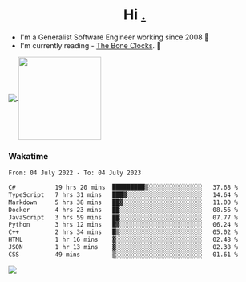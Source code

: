 <h1 align="center">Hi <a href="https://www.hackerrank.com/erasmosaraujo">.</a></h1>
 
- I'm a Generalist Software Engineer working  since 2008 🚀
- I'm currently reading - <a href="https://www.amazon.ca/Bone-Clocks-David-Mitchell/dp/0340921625">The Bone Clocks</a>. 📘
  
<p align="left">
  <a href="https://github.com/erasmosoares/github-readme-stats">
    <img
      align="center"
      src="https://github-readme-stats.vercel.app/api/top-langs/?username=erasmosoares&theme=radical&layout=compact"
    />
  </a>
  <a href="https://github.com/erasmosoares/github-readme-stats">
    <img
      align="center"
      height="165"
      src="https://github-readme-stats.vercel.app/api?username=erasmosoares&theme=radical&count_private=true&show_icons=true&custom_title=Github%20Status&hide=issues"
    />
  </a>
</p>

<!--
 ### Repo 
 
<p align="left">
 <a href="https://github.com/erasmosoares/github-readme-stats">
    <img
      align="center"
      height="165"
      src="https://github-readme-stats.vercel.app/api/pin?username=erasmosoares&repo=sample-node&title_color=fff&icon_color=f9f9f9&text_color=9f9f9f&bg_color=151515"
    />
  </a>
  <a href="https://github.com/erasmosoares/github-readme-stats">
    <img
      align="center"
      height="165"
      src="https://github-readme-stats.vercel.app/api/pin?username=erasmosoares&repo=sample-node&title_color=fff&icon_color=f9f9f9&text_color=9f9f9f&bg_color=151515"
    />
  </a>
</p>
-->

 ### Wakatime 

<!--START_SECTION:waka-->

```txt
From: 04 July 2022 - To: 04 July 2023

C#           19 hrs 20 mins  █████████▒░░░░░░░░░░░░░░░   37.68 %
TypeScript   7 hrs 31 mins   ███▓░░░░░░░░░░░░░░░░░░░░░   14.64 %
Markdown     5 hrs 38 mins   ██▓░░░░░░░░░░░░░░░░░░░░░░   11.00 %
Docker       4 hrs 23 mins   ██░░░░░░░░░░░░░░░░░░░░░░░   08.56 %
JavaScript   3 hrs 59 mins   ██░░░░░░░░░░░░░░░░░░░░░░░   07.77 %
Python       3 hrs 12 mins   █▓░░░░░░░░░░░░░░░░░░░░░░░   06.24 %
C++          2 hrs 34 mins   █▒░░░░░░░░░░░░░░░░░░░░░░░   05.02 %
HTML         1 hr 16 mins    ▓░░░░░░░░░░░░░░░░░░░░░░░░   02.48 %
JSON         1 hr 13 mins    ▓░░░░░░░░░░░░░░░░░░░░░░░░   02.38 %
CSS          49 mins         ▒░░░░░░░░░░░░░░░░░░░░░░░░   01.61 %
```

<!--END_SECTION:waka-->

![](https://komarev.com/ghpvc/?username=erasmosoares&color=brightgreen)
